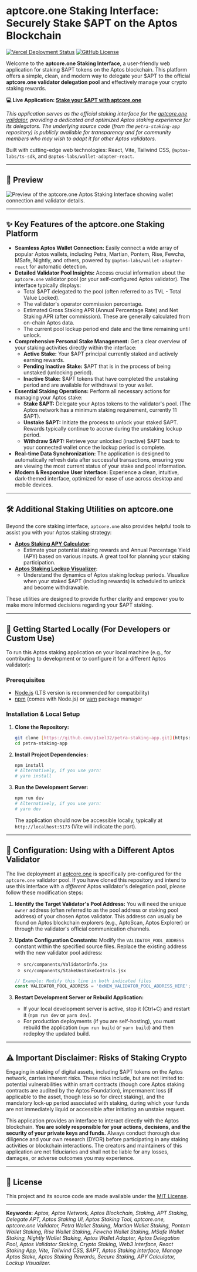 # aptcore.one Staking Interface: Securely Stake $APT on the Aptos Blockchain

[![Vercel Deployment Status](https://img.shields.io/github/deployments/p1xel32/petra-staking-app/production?label=Vercel&logo=vercel&style=flat-square)](https://aptcore.one/)
[![GitHub License](https://img.shields.io/github/license/p1xel32/petra-staking-app?style=flat-square)](LICENSE)

Welcome to the **aptcore.one Staking Interface**, a user-friendly web application for staking $APT tokens on the Aptos blockchain. This platform offers a simple, clean, and modern way to delegate your $APT to the official **aptcore.one validator delegation pool** and effectively manage your crypto staking rewards.

**💻 Live Application: [Stake your $APT with aptcore.one](https://aptcore.one/)**

*This application serves as the official staking interface for the [aptcore.one validator](https://aptcore.one/), providing a dedicated and optimized Aptos staking experience for its delegators. The underlying source code (from the `petra-staking-app` repository) is publicly available for transparency and for community members who may wish to adapt it for other Aptos validators.*

Built with cutting-edge web technologies: React, Vite, Tailwind CSS, `@aptos-labs/ts-sdk`, and `@aptos-labs/wallet-adapter-react`.

---

## 📸 Preview
![Preview of the aptcore.one Aptos Staking Interface showing wallet connection and validator details.](src/assets/aptcore_interface.png)

---

## ✨ Key Features of the aptcore.one Staking Platform

* **Seamless Aptos Wallet Connection:** Easily connect a wide array of popular Aptos wallets, including Petra, Martian, Pontem, Rise, Fewcha, MSafe, Nightly, and others, powered by `@aptos-labs/wallet-adapter-react` for automatic detection.
* **Detailed Validator Pool Insights:** Access crucial information about the `aptcore.one` validator pool (or your self-configured Aptos validator). The interface typically displays:
    * Total $APT delegated to the pool (often referred to as TVL - Total Value Locked).
    * The validator's operator commission percentage.
    * Estimated Gross Staking APR (Annual Percentage Rate) and Net Staking APR (after commission). These are generally calculated from on-chain Aptos data.
    * The current pool lockup period end date and the time remaining until unlock.
* **Comprehensive Personal Stake Management:** Get a clear overview of your staking activities directly within the interface:
    * **Active Stake:** Your $APT principal currently staked and actively earning rewards.
    * **Pending Inactive Stake:** $APT that is in the process of being unstaked (unlocking period).
    * **Inactive Stake:** $APT tokens that have completed the unstaking period and are available for withdrawal to your wallet.
* **Essential Staking Operations:** Perform all necessary actions for managing your Aptos stake:
    * **Stake $APT:** Delegate your Aptos tokens to the validator's pool. (The Aptos network has a minimum staking requirement, currently 11 $APT).
    * **Unstake $APT:** Initiate the process to unlock your staked $APT. Rewards typically continue to accrue during the unstaking lockup period.
    * **Withdraw $APT:** Retrieve your unlocked (inactive) $APT back to your connected wallet once the lockup period is complete.
* **Real-time Data Synchronization:** The application is designed to automatically refresh data after successful transactions, ensuring you are viewing the most current status of your stake and pool information.
* **Modern & Responsive User Interface:** Experience a clean, intuitive, dark-themed interface, optimized for ease of use across desktop and mobile devices.

---

## 🛠️ Additional Staking Utilities on aptcore.one

Beyond the core staking interface, `aptcore.one` also provides helpful tools to assist you with your Aptos staking strategy:

* **[Aptos Staking APY Calculator](https://aptcore.one/tools/aptos-staking-apy-calculator)**:
    * Estimate your potential staking rewards and Annual Percentage Yield (APY) based on various inputs. A great tool for planning your staking participation.
* **[Aptos Staking Lockup Visualizer](https://aptcore.one/tools/aptos-staking-lockup-visualizer)**:
    * Understand the dynamics of Aptos staking lockup periods. Visualize when your staked $APT (including rewards) is scheduled to unlock and become withdrawable.

These utilities are designed to provide further clarity and empower you to make more informed decisions regarding your $APT staking.

---

## 🚀 Getting Started Locally (For Developers or Custom Use)

To run this Aptos staking application on your local machine (e.g., for contributing to development or to configure it for a different Aptos validator):

### Prerequisites

* [Node.js](https://nodejs.org/) (LTS version is recommended for compatibility)
* [npm](https://www.npmjs.com/) (comes with Node.js) or [yarn](https://yarnpkg.com/) package manager

### Installation & Local Setup

1.  **Clone the Repository:**
    ```bash
    git clone [https://github.com/p1xel32/petra-staking-app.git](https://github.com/p1xel32/petra-staking-app.git)
    cd petra-staking-app
    ```

2.  **Install Project Dependencies:**
    ```bash
    npm install
    # Alternatively, if you use yarn:
    # yarn install
    ```

3.  **Run the Development Server:**
    ```bash
    npm run dev
    # Alternatively, if you use yarn:
    # yarn dev
    ```
    The application should now be accessible locally, typically at `http://localhost:5173` (Vite will indicate the port).

---

## 🔧 Configuration: Using with a Different Aptos Validator

The live deployment at [aptcore.one](https://aptcore.one/) is specifically pre-configured for the `aptcore.one` validator pool. If you have cloned this repository and intend to use this interface with a *different* Aptos validator's delegation pool, please follow these modification steps:

1.  **Identify the Target Validator's Pool Address:** You will need the unique `owner` address (often referred to as the pool address or staking pool address) of your chosen Aptos validator. This address can usually be found on Aptos blockchain explorers (e.g., AptoScan, Aptos Explorer) or through the validator's official communication channels.
2.  **Update Configuration Constants:** Modify the `VALIDATOR_POOL_ADDRESS` constant within the specified source files. Replace the existing address with the new validator pool address:
    * `src/components/ValidatorInfo.jsx`
    * `src/components/StakeUnstakeControls.jsx`

    ```javascript
    // Example: Modify this line in both indicated files
    const VALIDATOR_POOL_ADDRESS = '0xNEW_VALIDATOR_POOL_ADDRESS_HERE'; // Replace with the actual address
    ```
3.  **Restart Development Server or Rebuild Application:**
    * If your local development server is active, stop it (Ctrl+C) and restart it (`npm run dev` or `yarn dev`).
    * For production deployments (if you are self-hosting), you must rebuild the application (`npm run build` or `yarn build`) and then redeploy the updated build.

---

## ⚠️ Important Disclaimer: Risks of Staking Crypto

Engaging in staking of digital assets, including $APT tokens on the Aptos network, carries inherent risks. These risks include, but are not limited to: potential vulnerabilities within smart contracts (though core Aptos staking contracts are audited by the Aptos Foundation), impermanent loss (if applicable to the asset, though less so for direct staking), and the mandatory lock-up period associated with staking, during which your funds are not immediately liquid or accessible after initiating an unstake request.

This application provides an interface to interact directly with the Aptos blockchain. **You are solely responsible for your actions, decisions, and the security of your private keys and funds.** Always conduct thorough due diligence and your own research (DYOR) before participating in any staking activities or blockchain interactions. The creators and maintainers of this application are not fiduciaries and shall not be liable for any losses, damages, or adverse outcomes you may experience.

---

## 📜 License

This project and its source code are made available under the [MIT License](LICENSE).

---

**Keywords:** *Aptos, Aptos Network, Aptos Blockchain, Staking, APT Staking, Delegate APT, Aptos Staking UI, Aptos Staking Tool, aptcore.one, aptcore.one Validator, Petra Wallet Staking, Martian Wallet Staking, Pontem Wallet Staking, Rise Wallet Staking, Fewcha Wallet Staking, MSafe Wallet Staking, Nightly Wallet Staking, Aptos Wallet Adapter, Aptos Delegation Pool, Aptos Validator Staking, Crypto Staking, Web3 Interface, React Staking App, Vite, Tailwind CSS, $APT, Aptos Staking Interface, Manage Aptos Stake, Aptos Staking Rewards, Secure Staking, APY Calculator, Lockup Visualizer.*